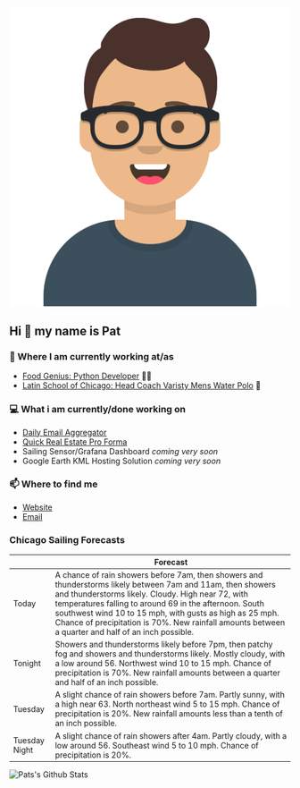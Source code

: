 [![Social banner for p-j-falconer](https://raw.githubusercontent.com/P-J-FALCONER/P-J-FALCONER/master/assets/avataaars.svg)](https://patfalconer.com/)
## Hi :wave: my name is Pat

### 💼 Where I am currently working at/as
- [Food Genius: Python Developer](https://getfoodgenius.com/) 🍔🐍
- [Latin School of Chicago: Head Coach Varisty Mens Water Polo](https://www.latinschool.org/) 🤽


### 💻 What i am currently/done working on
 - [Daily Email Aggregator](https://github.com/P-J-FALCONER/dott_daily_mail)
 - [Quick Real Estate Pro Forma](https://github.com/P-J-FALCONER/henry)
 - Sailing Sensor/Grafana Dashboard *coming very soon*
 - Google Earth KML Hosting Solution *coming very soon*

### 📫 Where to find me
 - [Website](https://patfalconer.com/)
 - [Email](mailto:patrick.j.falconer@gmail.com)


### Chicago Sailing Forecasts
|   | Forecast  |
|---|---|
| Today | A chance of rain showers before 7am, then showers and thunderstorms likely between 7am and 11am, then showers and thunderstorms likely. Cloudy. High near 72, with temperatures falling to around 69 in the afternoon. South southwest wind 10 to 15 mph, with gusts as high as 25 mph. Chance of precipitation is 70%. New rainfall amounts between a quarter and half of an inch possible. |
| Tonight | Showers and thunderstorms likely before 7pm, then patchy fog and showers and thunderstorms likely. Mostly cloudy, with a low around 56. Northwest wind 10 to 15 mph. Chance of precipitation is 70%. New rainfall amounts between a quarter and half of an inch possible. |
| Tuesday | A slight chance of rain showers before 7am. Partly sunny, with a high near 63. North northeast wind 5 to 15 mph. Chance of precipitation is 20%. New rainfall amounts less than a tenth of an inch possible. |
| Tuesday Night | A slight chance of rain showers after 4am. Partly cloudy, with a low around 56. Southeast wind 5 to 10 mph. Chance of precipitation is 20%. |

![Pats's Github Stats](https://github-readme-stats.vercel.app/api?username=p-j-falconer&show_icons=true&theme=radical)
